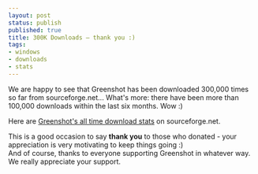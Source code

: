 ```yaml
---
layout: post
status: publish
published: true
title: 300K Downloads – thank you :)
tags:
- windows
- downloads
- stats
---
```

<p>We are happy to see that Greenshot has been downloaded 300,000 times so far from sourceforge.net... What's more: there have been more than 100,000 downloads within the last six months. Wow :)</p>
<p>Here are <a href="http://sourceforge.net/project/stats/detail.php?group_id=191585&ugn=greenshot&type=prdownload&mode=alltime&file_id=0">Greenshot's all time download stats</a> on sourceforge.net.</p>
<p>This is a good occasion to say <strong>thank you</strong> to those who donated - your appreciation is very motivating to keep things going :)<br />
And of course, thanks to everyone supporting Greenshot in whatever way. We really appreciate your support.</p>
